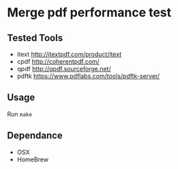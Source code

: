 # Merge pdf performance test

## Tested Tools

- itext http://itextpdf.com/product/itext
- cpdf http://coherentpdf.com/
- qpdf http://qpdf.sourceforge.net/
- pdftk https://www.pdflabs.com/tools/pdftk-server/

## Usage

Run `make`

## Dependance

- OSX
- HomeBrew
